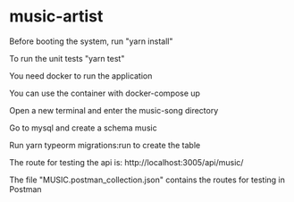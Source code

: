 # music-artist

Before booting the system, run "yarn install"

To run the unit tests "yarn test"

You need docker to run the application

You can use the container with docker-compose up

Open a new terminal and enter the music-song directory

Go to mysql and create a schema music

Run yarn typeorm migrations:run to create the table

The route for testing the api is: http://localhost:3005/api/music/

The file "MUSIC.postman_collection.json" contains the routes for testing in Postman